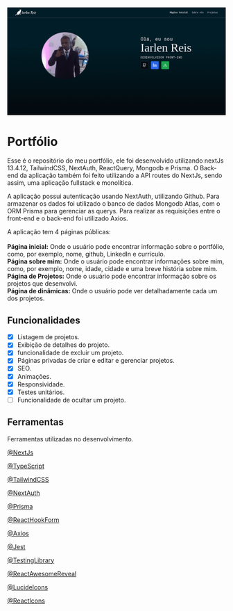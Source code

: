 ### <img src="/public/github.png" alt="github image">

# Portfólio

<p>
  Esse é o repositório do meu portfólio, ele foi desenvolvido utilizando nextJs 13.4.12, TailwindCSS, NextAuth, ReactQuery, Mongodb e Prisma. O Back-end da aplicação também foi feito utilizando a API routes do NextJs, sendo assim, uma aplicação fullstack e monolítica.
</p>

<p>
    A aplicação possui autenticação usando NextAuth, utilizando Github. Para armazenar os dados foi utilizado o banco de dados Mongodb Atlas, com o ORM Prisma para gerenciar as querys. Para realizar as requisições entre o front-end e o back-end foi utilizado Axios. 
<p>
  A aplicação tem 4 páginas públicas: <br><br>  <b>Página inicial:</b> Onde o usuário pode encontrar informação sobre o portfólio, como, por exemplo, nome, github, LinkedIn e currículo. <br> <b>Página sobre mim:</b> Onde o usuário pode encontrar informações sobre mim, como, por exemplo, nome, idade, cidade e uma breve história sobre mim. <br> <b>Página de Projetos:</b> Onde o usuário pode encontrar informação sobre os projetos que desenvolvi. <br> <b>Página de dinâmicas:</b> Onde o usuário pode ver detalhadamente cada um dos projetos.
</p>

## Funcionalidades
- [x] Listagem de projetos.
- [x] Exibição de detalhes do projeto.
- [x] funcionalidade de excluir um projeto.
- [x] Páginas privadas de criar e editar e gerenciar projetos. 
- [x] SEO.
- [x] Animações.
- [x] Responsividade.
- [x] Testes unitários.
- [ ] Funcionalidade de ocultar um projeto.

## Ferramentas

Ferramentas utilizadas no desenvolvimento.

[@NextJs](https://nextjs.org/)

[@TypeScript](https://www.typescriptlang.org/)

[@TailwindCSS](https://tailwindcss.com/)

[@NextAuth](https://next-auth.js.org/)

[@Prisma](https://www.prisma.io/)

[@ReactHookForm](https://react-hook-form.com/)

[@Axios](https://axios-http.com/ptbr/docs/intro)

[@Jest](https://jestjs.io/pt-BR/)

[@TestingLibrary](https://testing-library.com/)

[@ReactAwesomeReveal](https://www.npmjs.com/package/react-awesome-reveal)

[@LucideIcons](https://lucide.dev/)

[@ReactIcons](https://react-icons.github.io/react-icons/)